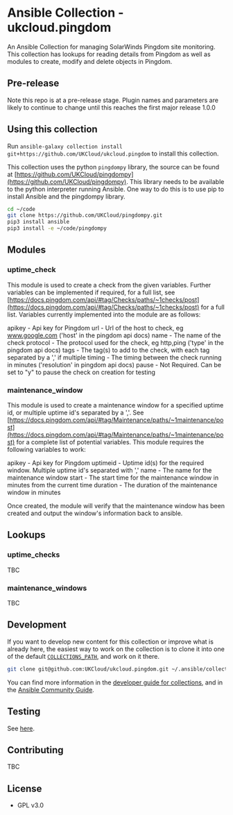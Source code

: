 # Ansible Collection - ukcloud.pingdom

An Ansible Collection for managing SolarWinds Pingdom site monitoring. This collection has lookups for reading details from Pingdom as well as modules to create, modify and delete objects in Pingdom.

## Pre-release

Note this repo is at a pre-release stage. Plugin names and parameters are likely to continue to change until this reaches the first major release 1.0.0

## Using this collection

Run `ansible-galaxy collection install git+https://github.com/UKCloud/ukcloud.pingdom` to install this collection.

This collection uses the python `pingdompy` library, the source can be found at [https://github.com/UKCloud/pingdompy](https://github.com/UKCloud/pingdompy). This library needs to be available to the python interpreter running Ansible. One way to do this is to use pip to install Ansible and the pingdompy library.

```bash
cd ~/code
git clone https://github.com/UKCloud/pingdompy.git
pip3 install ansible
pip3 install -e ~/code/pingdompy
```

## Modules

### uptime_check

This module is used to create a check from the given variables. Further variables can be implemented if required, for a full list, see [https://docs.pingdom.com/api/#tag/Checks/paths/~1checks/post](https://docs.pingdom.com/api/#tag/Checks/paths/~1checks/post) for a full list. Variables currently implemented into the module are as follows:

apikey - Api key for Pingdom
url - Url of the host to check, eg www.google.com ('host' in the pingdom api docs)
name - The name of the check
protocol - The protocol used for the check, eg http,ping ('type' in the pingdom api docs)
tags - The tag(s) to add to the check, with each tag separated by a ',' if multiple
timing - The timing between the check running in minutes ('resolution' in pingdom api docs)
pause - Not Required. Can be set to "y" to pause the check on creation for testing

### maintenance_window

This module is used to create a maintenance window for a specified uptime id, or multiple uptime id's separated by a ','. See [https://docs.pingdom.com/api/#tag/Maintenance/paths/~1maintenance/post](https://docs.pingdom.com/api/#tag/Maintenance/paths/~1maintenance/post) for a complete list of potential variables. This module requires the following variables to work:

apikey - Api key for Pingdom
uptimeid - Uptime id(s) for the required window. Multiple uptime id's separated with ','
name - The name for the maintenance window
start - The start time for the maintenance window in minutes from the current time
duration - The duration of the maintenance window in minutes

Once created, the module will verify that the maintenance window has been created and 
output the window's information back to ansible.

## Lookups

### uptime_checks

TBC

### maintenance_windows

TBC

## Development

If you want to develop new content for this collection or improve what is already here, the easiest way to work on the collection is to clone it into one of the default [`COLLECTIONS_PATH`](https://docs.ansible.com/ansible/latest/reference_appendices/config.html#collections-paths), and work on it there.

```bash
git clone git@github.com:UKCloud/ukcloud.pingdom.git ~/.ansible/collections/ansible_collections/ukcloud/pingdom
```

You can find more information in the [developer guide for collections](https://docs.ansible.com/ansible/devel/dev_guide/developing_collections.html#contributing-to-collections), and in the [Ansible Community Guide](https://docs.ansible.com/ansible/latest/community/index.html).

## Testing

See [here](https://docs.ansible.com/ansible/devel/dev_guide/developing_collections.html#testing-collections).

## Contributing

TBC

## License

* GPL v3.0
